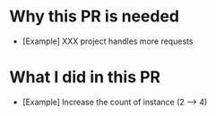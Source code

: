 # Why this PR is needed
- [Example] XXX project handles more requests  

# What I did in this PR
- [Example] Increase the count of instance (2 --> 4) 

